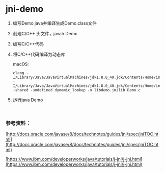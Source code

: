 # jni-demo
1. 编写Demo.java并编译生成Demo.class文件

2. 创建C/C++ 头文件，javah Demo

3. 编写C/C++代码

4. 将C/C++代码编译为动态库

   macOS:

   ```shell
   clang -I/Library/Java/JavaVirtualMachines/jdk1.8.0_40.jdk/Contents/Home/include/ -I/Library/Java/JavaVirtualMachines/jdk1.8.0_40.jdk/Contents/Home/include/darwin/ -shared -undefined dynamic_lookup -o libdemo.jnilib Demo.c
   ```

5. 运行java Demo

   ​

### 参考资料：

[http://docs.oracle.com/javase/8/docs/technotes/guides/jni/spec/jniTOC.html](http://docs.oracle.com/javase/8/docs/technotes/guides/jni/spec/jniTOC.html)

[https://www.ibm.com/developerworks/java/tutorials/j-jni/j-jni.html](https://www.ibm.com/developerworks/java/tutorials/j-jni/j-jni.html)